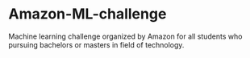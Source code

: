 # Amazon-ML-challenge

Machine learning challenge organized by Amazon for all students who pursuing bachelors or masters in field of technology.
